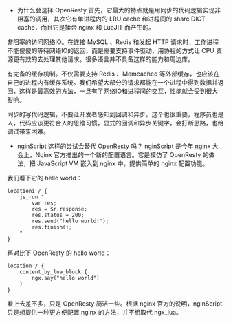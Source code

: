 * 为什么会选择 OpenResty
首先，它最大的特点就是用同步的代码逻辑实现非阻塞的调用，其次它有单进程内的 LRU cache 和进程间的 share DICT cache，而且它是揉合 nginx 和 LuaJIT 而产生的。

非阻塞的访问网络IO。在连接 MySQL 、Redis 和发起 HTTP 请求时，工作进程不能傻傻的等待网络IO的返回，而是需要支持事件驱动，用协程的方式让 CPU 资源更有效的去处理其他请求。很多语言并不具备这样的能力和周边库。

有完备的缓存机制。不仅需要支持 Redis 、Memcached 等外部缓存，也应该在自己的进程内有缓存系统。我们希望大部分的请求都能在一个进程中得到数据并返回，这样是最高效的方法，一旦有了网络IO和进程间的交互，性能就会受到很大影响。

同步的写代码逻辑，不要让开发者感知到回调和异步。这个也很重要，程序员也是人，代码应该更符合人的思维习惯，显式的回调和异步关键字，会打断思路，也给调试带来困难。


* nginScript 这样的尝试会替代 OpenResty 吗？
nginScript 是今年 nginx 大会上，Nginx 官方推出的一个新的配置语言。它是模仿了 OpenResty 的做法，把 JavaScript VM 嵌入到 nginx 中，提供简单的 nginx 配置功能。

我们看下它的 hello world：

    locationi / {
        js_run "
            var res;
            res = $r.response;
            res.status = 200;
            res.send("hello world!");
            res.finish();
        "
    }
再对比下 OpenResty 的 hello world：

    location / {
        content_by_lua_block {
            ngx.say("hello world")
        }
    }
看上去差不多，只是 OpenResty 简洁一些。根据 nginx 官方的说明，nginScript 只是想提供一种更方便配置 nginx 的方法，并不想取代 ngx_lua。

